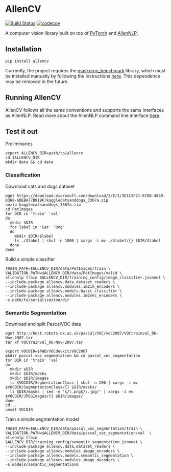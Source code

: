 # AllenCV

[![Build Status](https://travis-ci.com/sethah/allencv.svg?branch=master)](https://travis-ci.com/sethah/allencv)
[![codecov](https://codecov.io/gh/sethah/allencv/branch/master/graph/badge.svg)](https://codecov.io/gh/sethah/allencv)

A computer vision library built on top of [PyTorch](https://github.com/pytorch/pytorch) and 
[AllenNLP](https://github.com/allenai/allennlp).

## Installation

```
pip install allencv
```

Currently, the project requires the [maskrcnn_benchmark](https://github.com/facebookresearch/maskrcnn-benchmark) library, which must be installed manually
by following the instructions [here](https://github.com/facebookresearch/maskrcnn-benchmark/blob/master/INSTALL.md). 
This dependence may be removed in the future.

## Running AllenCV

AllenCV follows all the same conventions and supports the same interfaces as AllenNLP. Read more
about the AllenNLP command line interface [here](https://github.com/allenai/allennlp#running-allennlp).

## Test it out

Preliminaries
```
export ALLENCV_DIR=path/to/allencv
cd $ALLENCV_DIR
mkdir data && cd data
```

### Classification

Download cats and dogs dataset
```
wget https://download.microsoft.com/download/3/E/1/3E1C3F21-ECDB-4869-8368-6DEBA77B919F/kagglecatsanddogs_3367a.zip
unzip kagglecatsanddogs_3367a.zip
cd PetImages
for DIR in 'train' 'val'
do
  mkdir $DIR
  for label in 'Cat' 'Dog'
  do
    mkdir $DIR/$label
    ls ./$label | shuf -n 1000 | xargs -i mv ./$label/{} $DIR/$label
  done
done
```

Build a simple classifier

```
TRAIN_PATH=$ALLENCV_DIR/data/PetImages/train \
VALIDATION_PATH=$ALLENCV_DIR/data/PetImages/valid \
allennlp train $ALLENCV_DIR/training_config/image_classifier.jsonnet \
--include-package allencv.data.dataset_readers \
--include-package allencv.modules.im2im_encoders \
--include-package allencv.models.basic_classifier \
--include-package allencv.modules.im2vec_encoders \
-s path/to/serialization/dir
```

### Semantic Segmentation


Download and split PascalVOC data
```
wget http://host.robots.ox.ac.uk/pascal/VOC/voc2007/VOCtrainval_06-Nov-2007.tar
tar xf VOCtrainval_06-Nov-2007.tar

export VOCDIR=$PWD/VOCdevkit/VOC2007
mkdir pascal_voc_segmentation && cd pascal_voc_segmentation
for DIR in 'train' 'val'
do
  mkdir $DIR
  mkdir $DIR/masks
  mkdir $DIR/images
  ls $VOCDIR/SegmentationClass | shuf -n 200 | xargs -i mv $VOCDIR/SegmentationClass/{} $DIR/masks/
  ls $DIR/masks | sed -e 's/\.png$/\.jpg/' | xargs -i mv $VOCDIR/JPEGImages/{} $DIR/images/
done
cd ..
unset VOCDIR
```

Train a simple segmentation model

```
TRAIN_PATH=$ALLENCV_DIR/data/pascal_voc_segmentation/train \
VALIDATION_PATH=$ALLENCV_DIR/data/pascal_voc_segmentation/val  \
allennlp train $ALLENCV_DIR/training_config/semantic_segmentation.jsonnet \
--include-package allencv.data.dataset_readers \
--include-package allencv.modules.image_encoders \
--include-package allencv.models.semantic_segmentation \
--include-package allencv.modules.image_decoders \
-s models/semantic_segmentation0
```
